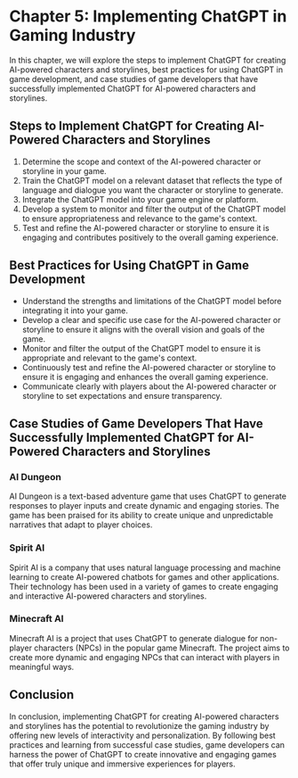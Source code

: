 Chapter 5: Implementing ChatGPT in Gaming Industry
==================================================

In this chapter, we will explore the steps to implement ChatGPT for creating AI-powered characters and storylines, best practices for using ChatGPT in game development, and case studies of game developers that have successfully implemented ChatGPT for AI-powered characters and storylines.

Steps to Implement ChatGPT for Creating AI-Powered Characters and Storylines
----------------------------------------------------------------------------

1. Determine the scope and context of the AI-powered character or storyline in your game.
2. Train the ChatGPT model on a relevant dataset that reflects the type of language and dialogue you want the character or storyline to generate.
3. Integrate the ChatGPT model into your game engine or platform.
4. Develop a system to monitor and filter the output of the ChatGPT model to ensure appropriateness and relevance to the game's context.
5. Test and refine the AI-powered character or storyline to ensure it is engaging and contributes positively to the overall gaming experience.

Best Practices for Using ChatGPT in Game Development
----------------------------------------------------

* Understand the strengths and limitations of the ChatGPT model before integrating it into your game.
* Develop a clear and specific use case for the AI-powered character or storyline to ensure it aligns with the overall vision and goals of the game.
* Monitor and filter the output of the ChatGPT model to ensure it is appropriate and relevant to the game's context.
* Continuously test and refine the AI-powered character or storyline to ensure it is engaging and enhances the overall gaming experience.
* Communicate clearly with players about the AI-powered character or storyline to set expectations and ensure transparency.

Case Studies of Game Developers That Have Successfully Implemented ChatGPT for AI-Powered Characters and Storylines
-------------------------------------------------------------------------------------------------------------------

### AI Dungeon

AI Dungeon is a text-based adventure game that uses ChatGPT to generate responses to player inputs and create dynamic and engaging stories. The game has been praised for its ability to create unique and unpredictable narratives that adapt to player choices.

### Spirit AI

Spirit AI is a company that uses natural language processing and machine learning to create AI-powered chatbots for games and other applications. Their technology has been used in a variety of games to create engaging and interactive AI-powered characters and storylines.

### Minecraft AI

Minecraft AI is a project that uses ChatGPT to generate dialogue for non-player characters (NPCs) in the popular game Minecraft. The project aims to create more dynamic and engaging NPCs that can interact with players in meaningful ways.

Conclusion
----------

In conclusion, implementing ChatGPT for creating AI-powered characters and storylines has the potential to revolutionize the gaming industry by offering new levels of interactivity and personalization. By following best practices and learning from successful case studies, game developers can harness the power of ChatGPT to create innovative and engaging games that offer truly unique and immersive experiences for players.
